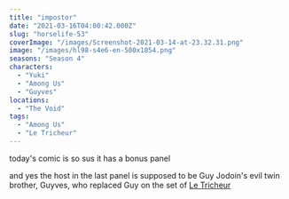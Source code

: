 ```yaml
---
title: "impostor"
date: "2021-03-16T04:00:42.000Z"
slug: "horselife-53"
coverImage: "/images/Screenshot-2021-03-14-at-23.32.31.png"
image: "/images/hl98-s4e6-en-500x1854.png"
seasons: "Season 4"
characters:
  - "Yuki"
  - "Among Us"
  - "Guyves"
locations:
  - "The Void"
tags:
  - "Among Us"
  - "Le Tricheur"
---
```


today's comic is so sus it has a bonus panel

and yes the host in the last panel is supposed to be Guy Jodoin's evil twin brother, Guyves, who replaced Guy on the set of [Le Tricheur](https://fr.wikipedia.org/wiki/Le_Tricheur_(jeu_t%C3%A9l%C3%A9vis%C3%A9))
